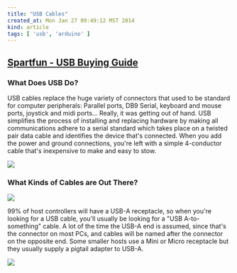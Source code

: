 ```yaml
---
title: "USB Cables"
created_at: Mon Jan 27 09:49:12 MST 2014
kind: article
tags: [ 'usb', 'arduino' ]
---
```


## [Spartfun - USB Buying Guide](https://www.sparkfun.com/pages/USB_Guide)


### What Does USB Do?

USB cables replace the huge variety of connectors that used to be standard
for computer peripherals: Parallel ports, DB9 Serial, keyboard and mouse
ports, joystick and midi ports... Really, it was getting out of hand. USB
simplifies the process of installing and replacing hardware by making all
communications adhere to a serial standard which takes place on a twisted
pair data cable and identifies the device that's connected. When you add
the power and ground connections, you're left with a simple 4-conductor
cable that's inexpensive to make and easy to stow.

<img src="/assets/images/500px-USB_half.png" >
 

### What Kinds of Cables are Out There?

<img src="/assets/images/500px-Types-usb_th1_half.png" >

99% of host controllers will have a USB-A receptacle, so when
you're looking for a USB cable, you'll usually be looking for a "USB
A-to-something" cable. A lot of the time the USB-A end is assumed, since
that's the connector on most PCs, and cables will be named after the
connector on the opposite end. Some smaller hosts use a Mini or Micro
receptacle but they usually supply a pigtail adapter to USB-A.


<img src="/assets/images/USBTypes2.jpg" >


